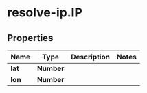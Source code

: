 # resolve-ip.IP

## Properties
Name | Type | Description | Notes
------------ | ------------- | ------------- | -------------
**lat** | **Number** |  | 
**lon** | **Number** |  | 


